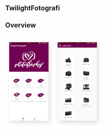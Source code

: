 ## TwilightFotografi
## Overview

<img src="https://github.com/afryannn/TwilightFotografi/blob/master/app/release/tw1.png" width="30%">
<img src="https://github.com/afryannn/TwilightFotografi/blob/master/app/release/tw2.png" width="30%">

